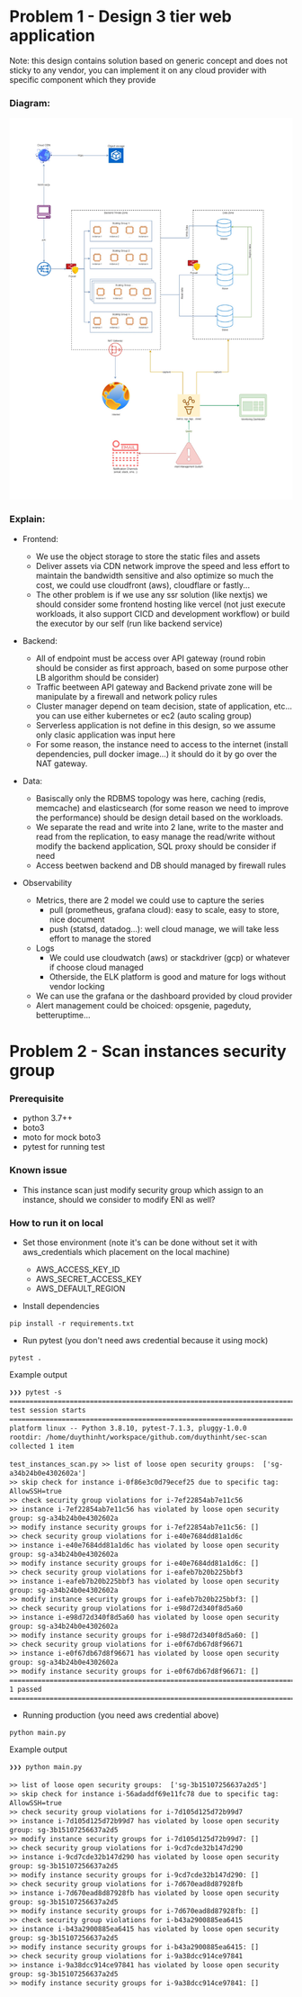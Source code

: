 # Problem 1 - Design 3 tier web application

Note: this design contains solution based on generic concept and does not sticky to any vendor, you can implement it on any cloud provider with specific component which they provide

### Diagram:

![High level design diagram](/diagram.jpg)

### Explain:

* Frontend:
    * We use the object storage to store the static files and assets
    * Deliver assets via CDN network improve the speed and less effort to maintain the bandwidth sensitive and also optimize so much the cost, we could use cloudfront (aws), cloudflare or fastly...
    * The other problem is if we use any ssr solution (like nextjs) we should consider some frontend hosting like vercel (not just execute workloads, it also support CICD and development workflow) or build the executor by our self (run like backend service)

* Backend:
    *  All of endpoint must be access over API gateway (round robin should be consider as first approach, based on some purpose other LB algorithm should be consider)
    * Traffic beetween API gateway and Backend private zone will be manipulate by a firewall and network policy rules
    * Cluster manager depend on team decision, state of application, etc... you can use either kubernetes or ec2 (auto scaling group)
    * Serverless application is not define in this design, so we assume only clasic application was input here
    * For some reason, the instance need to access to the internet (install dependencies, pull docker image...) it should do it by go over the NAT gateway.

* Data:
    * Basiscally only the RDBMS topology was here, caching (redis, memcache) and elasticsearch (for some reason we need to improve the performance) should be design detail based on the workloads.
    * We separate the read and write into 2 lane, write to the master and read from the replication, to easy manage the read/write without modify the backend application, SQL proxy should be consider if need
    * Access beetwen backend and DB should managed by firewall rules

* Observability
    * Metrics, there are 2 model we could use to capture the series
        * pull (prometheus, grafana cloud): easy to scale, easy to store, nice document
        * push (statsd, datadog...): well cloud manage, we will take less effort to manage the stored
    * Logs
        * We could use cloudwatch (aws) or stackdriver (gcp) or whatever if choose cloud managed
        * Otherside, the ELK platform is good and mature for logs without vendor locking
    * We can use the grafana or the dashboard provided by cloud provider
    * Alert management could be choiced: opsgenie, pageduty, betteruptime...

# Problem 2 - Scan instances security group

### Prerequisite
* python 3.7++
* boto3
* moto for mock boto3
* pytest for running test

### Known issue

* This instance scan just modify security group which assign to an instance, should we consider to modify ENI as well?

### How to run it on local

* Set those environment (note it's can be done without set it with aws_credentials which placement on the local machine)
    * AWS_ACCESS_KEY_ID
    * AWS_SECRET_ACCESS_KEY
    * AWS_DEFAULT_REGION

* Install dependencies

```
pip install -r requirements.txt
```

* Run pytest (you don't need aws credential because it using mock)

```
pytest .
```

Example output

```
❯❯❯ pytest -s
======================================================================================== test session starts =========================================================================================
platform linux -- Python 3.8.10, pytest-7.1.3, pluggy-1.0.0
rootdir: /home/duythinht/workspace/github.com/duythinht/sec-scan
collected 1 item

test_instances_scan.py >> list of loose open security groups:  ['sg-a34b24b0e4302602a']
>> skip check for instance i-0f86e3c0d79ecef25 due to specific tag: AllowSSH=true
>> check security group violations for i-7ef22854ab7e11c56
>> instance i-7ef22854ab7e11c56 has violated by loose open security group: sg-a34b24b0e4302602a
>> modify instance security groups for i-7ef22854ab7e11c56: []
>> check security group violations for i-e40e7684dd81a1d6c
>> instance i-e40e7684dd81a1d6c has violated by loose open security group: sg-a34b24b0e4302602a
>> modify instance security groups for i-e40e7684dd81a1d6c: []
>> check security group violations for i-eafeb7b20b225bbf3
>> instance i-eafeb7b20b225bbf3 has violated by loose open security group: sg-a34b24b0e4302602a
>> modify instance security groups for i-eafeb7b20b225bbf3: []
>> check security group violations for i-e98d72d340f8d5a60
>> instance i-e98d72d340f8d5a60 has violated by loose open security group: sg-a34b24b0e4302602a
>> modify instance security groups for i-e98d72d340f8d5a60: []
>> check security group violations for i-e0f67db67d8f96671
>> instance i-e0f67db67d8f96671 has violated by loose open security group: sg-a34b24b0e4302602a
>> modify instance security groups for i-e0f67db67d8f96671: []
==================================================================================== 1 passed ====================================================================================
```

* Running production (you need aws credential above)



```
python main.py
```

Example output

```
❯❯❯ python main.py

>> list of loose open security groups:  ['sg-3b15107256637a2d5']
>> skip check for instance i-56adaddf69e11fc78 due to specific tag: AllowSSH=true
>> check security group violations for i-7d105d125d72b99d7
>> instance i-7d105d125d72b99d7 has violated by loose open security group: sg-3b15107256637a2d5
>> modify instance security groups for i-7d105d125d72b99d7: []
>> check security group violations for i-9cd7cde32b147d290
>> instance i-9cd7cde32b147d290 has violated by loose open security group: sg-3b15107256637a2d5
>> modify instance security groups for i-9cd7cde32b147d290: []
>> check security group violations for i-7d670ead8d87928fb
>> instance i-7d670ead8d87928fb has violated by loose open security group: sg-3b15107256637a2d5
>> modify instance security groups for i-7d670ead8d87928fb: []
>> check security group violations for i-b43a2900885ea6415
>> instance i-b43a2900885ea6415 has violated by loose open security group: sg-3b15107256637a2d5
>> modify instance security groups for i-b43a2900885ea6415: []
>> check security group violations for i-9a38dcc914ce97841
>> instance i-9a38dcc914ce97841 has violated by loose open security group: sg-3b15107256637a2d5
>> modify instance security groups for i-9a38dcc914ce97841: []
```